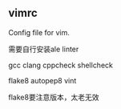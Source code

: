 ## vimrc
Config file for vim.

需要自行安装ale linter

gcc clang cppcheck shellcheck

flake8 autopep8 vint

flake8要注意版本，太老无效